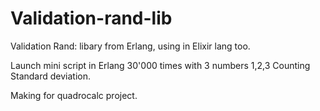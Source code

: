 # Validation-rand-lib
Validation Rand: libary from Erlang, using in Elixir lang too.

Launch mini script in Erlang 30'000 times with 3 numbers 1,2,3
Counting Standard deviation. 

Making for quadrocalc project.
